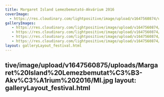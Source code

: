 ```yaml
---
title: Margaret Island Lemezbemutató-Akvárium 2016
coverImage:
  - https://res.cloudinary.com/lightpositive/image/upload/v1647560874/uploads/Margaret%20Island%20Lemezbemutat%C3%B3-Akv%C3%A1rium%202016/MI2.jpg
galleryImages:
   - https://res.cloudinary.com/lightpositive/image/upload/v1647560874/uploads/Margaret%20Island%20Lemezbemutat%C3%B3-Akv%C3%A1rium%202016/MI3.jpg
   - https://res.cloudinary.com/lightpositive/image/upload/v1647560874/uploads/Margaret%20Island%20Lemezbemutat%C3%B3-Akv%C3%A1rium%202016/MI4.jpg
   - https://res.cloudinary.com/lightpositive/image/upload/v1647560874/uploads/Margaret%20Island%20Lemezbemutat%C3%B3-Akv%C3%A1rium%202016/MI1.jpg
   - https://res.cloudinary.com/lightpositive/image/upload/v1647560874/uploads/Margaret%20Island%20Lemezbemutat%C3%B3-Akv%C3%A1rium%202016/MI2.jpg
layout: galleryLayout_festival.html
---
```

tive/image/upload/v1647560875/uploads/Margaret%20Island%20Lemezbemutat%C3%B3-Akv%C3%A1rium%202016/MI.jpg
layout: galleryLayout_festival.html
---

